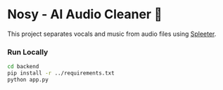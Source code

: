 # Nosy - AI Audio Cleaner 🎵

This project separates vocals and music from audio files using [Spleeter](https://github.com/deezer/spleeter).

### Run Locally
```bash
cd backend
pip install -r ../requirements.txt
python app.py
